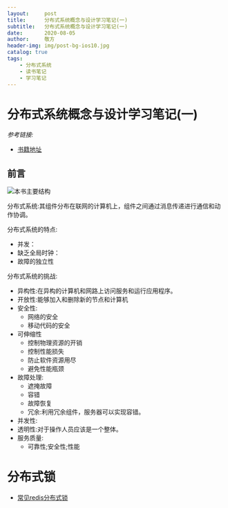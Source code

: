 ```yaml
---
layout:     post
title:      分布式系统概念与设计学习笔记(一)
subtitle:   分布式系统概念与设计学习笔记(一)
date:       2020-08-05
author:     敬方
header-img: img/post-bg-ios10.jpg
catalog: true
tags:
    - 分布式系统
    - 读书笔记
    - 学习笔记
---
```


# 分布式系统概念与设计学习笔记(一)

_参考链接:_ 
- [书籍地址](https://github.com/wornxiao/IT_tech_Book/blob/master/%E5%88%86%E5%B8%83%E5%BC%8F%E7%B3%BB%E7%BB%9F%E6%A6%82%E5%BF%B5%E4%B8%8E%E8%AE%BE%E8%AE%A1%20%E5%8E%9F%E4%B9%A6%E7%AC%AC5%E7%89%88.pdf)

## 前言

![本书主要结构](http://wangpengcheng.github.io/img/2020-08-05-01-14-58.png)

分布式系统:其组件分布在联网的计算机上，组件之间通过消息传递进行通信和动作协调。

分布式系统的特点:
- 并发：
- 缺乏全局时钟：
- 故障的独立性

分布式系统的挑战:
- 异构性:在异构的计算机和网路上访问服务和运行应用程序。
- 开放性:能够加入和删除新的节点和计算机
- 安全性:
    - 网络的安全
    - 移动代码的安全
- 可伸缩性
    - 控制物理资源的开销
    - 控制性能损失
    - 防止软件资源用尽
    - 避免性能瓶颈
- 故障处理:
    - 遮掩故障
    - 容错
    - 故障恢复
    - 冗余:利用冗余组件，服务器可以实现容错。
- 并发性:
- 透明性:对于操作人员应该是一个整体。
- 服务质量:
    - 可靠性;安全性;性能




# 分布式锁

- [常见redis分布式锁](https://redis.io/docs/latest/develop/use/patterns/distributed-locks/)